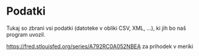 ﻿# Podatki

Tukaj so zbrani vsi podatki (datoteke v obliki CSV, XML, ...), ki jih bo naš
program uvozil.



https://fred.stlouisfed.org/series/A792RC0A052NBEA za prihodek v meriki